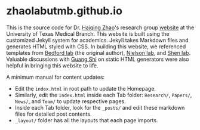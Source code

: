# zhaolabutmb.github.io

This is the source code for Dr. [Haiqing Zhao](https://bmb.utmb.edu/people/faculty/bios/zhao)'s research group [website](https://zhaolabutmb.github.io) at the University of Texas Medical Branch. This website is built using the customized Jekyll system for academics. Jekyll takes Markdown files and generates HTML styled with CSS. In building this website, we referenced templates from [Bedford lab](https://bedford.io/misc/about/) (the original author), [Nielson lab](https://nielsen-lab.github.io/), and [Shen lab](https://www.columbia.edu/~ys2411/). Valuable discussions with [Guang Shi](https://www.shisguang.com/) on static HTML generators were also helpful in bringing this website to life.

A minimum manual for content updates: 
- Edit the `index.html` in root path to update the Homepage. 
- Similarly, edit the `index.html` inside each Tab folder: `Research/`, `Papers/`, `News/`, and `Team/` to update respective pages. 
- Inside each Tab folder, look for the `_posts/` and edit these markdown files for detailed post contents.
- `_layout/` folder has all the layouts that each page imports.

